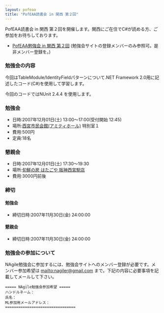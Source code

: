 ```yaml
---
layout: pofeaa
title: "PofEAA読書会 in 関西 第２回"
---
```


PofEAA読書会 in 関西 第２回を開催します。関西にご在住でC#が読める方、ご参加をお待ちしております。

-   [PofEAA勉強会 in 関西
    第２回](http://qwik.jp/nagile-study2/plan_20071201.html) (勉強会サイトの登録メンバーのみ参照可。是非メンバー登録を。)

### 勉強会の内容

今回はTableModule/IdentityFieldパターンについて.NET Framework
2.0用に記述したコード(C\#)を使用して学習します。

今回のコードではNUnit 2.4.4 を使用します。

### 勉強会

-   日時:2007年12月01日(土) 13:00〜17:00(受付開始 12:45)
-   場所:[西宮市民会館(アミティホール)](http://amity.nishi.or.jp/amity/index.html)
    特別室１
-   費用:500円
-   定員:18名

### 懇親会

-   日時:2007年12月01日(土) 17:30〜19:30
-   場所:[旬鮮の房 はたごや
    阪神西宮駅店](http://www.syunsen-hatagoya.com/nishinomiya/index.html)
-   費用:3000円前後

### 締切

#### 勉強会

-   締切日時:2007年11月30日(金) 24:00:00

#### 懇親会

-   締切日時:2007年11月30日(金) 24:00:00

### 勉強会の参加について

NAgile勉強会に参加するには、勉強会サイトへのメンバー登録が必要です。メンバー参加希望は
[mailto:nagiler@gmail.com](mailto:nagiler@gmail.com)
まで。下記の内容に必要事項を記載してメールして下さい。

    ===== NAgile勉強会参加希望 =====
    ハンドルネーム：
    氏名：
    ML参加用メールアドレス：
    ================================

